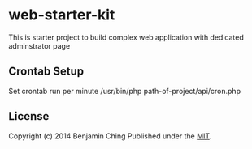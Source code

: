 web-starter-kit
===============

This is starter project to build complex web application with dedicated adminstrator page

Crontab Setup
-------------
Set crontab run per minute
/usr/bin/php path-of-project/api/cron.php

License
-------

Copyright (c) 2014 Benjamin Ching
Published under the [MIT](http://opensource.org/licenses/MIT).
